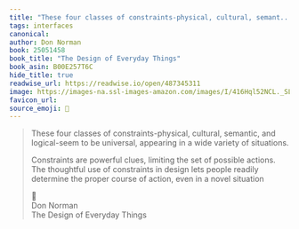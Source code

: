 ```yaml
---
title: "These four classes of constraints-physical, cultural, semant..."
tags: interfaces
canonical: 
author: Don Norman
book: 25051458
book_title: "The Design of Everyday Things"
book_asin: B00E257T6C
hide_title: true
readwise_url: https://readwise.io/open/487345311
image: https://images-na.ssl-images-amazon.com/images/I/416Hql52NCL._SL200_.jpg
favicon_url: 
source_emoji: 📕
---
```


> These four classes of constraints-physical, cultural, semantic, and logical-seem to be universal, appearing in a wide variety of situations.
> 
> Constraints are powerful clues, limiting the set of possible actions. The thoughtful use of constraints in design lets people readily determine the proper course of action, even in a novel situation
> <div class="quoteback-footer"><div class="quoteback-avatar"><span class="mini-emoji"> 📕</span></div><div class="quoteback-metadata"><div class="metadata-inner"><span style="display:none">FROM:</span><div aria-label="Don Norman" class="quoteback-author"> Don Norman</div><div aria-label="The Design of Everyday Things" class="quoteback-title"> The Design of Everyday Things</div></div></div></div>